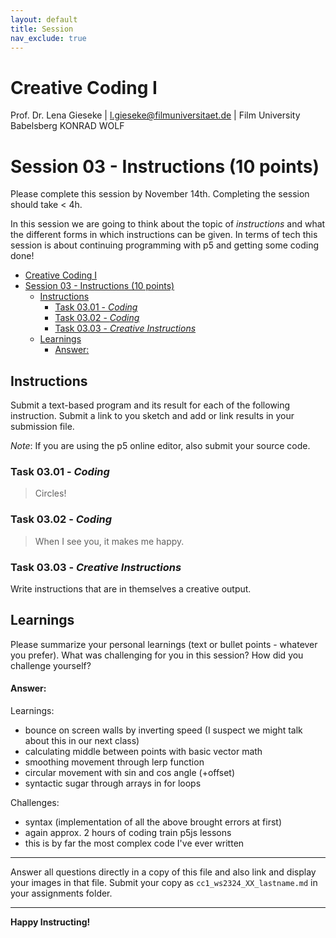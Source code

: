 ```yaml
---
layout: default
title: Session
nav_exclude: true
---
```



# Creative Coding I

Prof. Dr. Lena Gieseke \| l.gieseke@filmuniversitaet.de  \| Film University Babelsberg KONRAD WOLF
  


# Session 03 - Instructions (10 points)

Please complete this session by November 14th. Completing the session should take < 4h.  

In this session we are going to think about the topic of *instructions* and what the different forms in which instructions can be given. In terms of tech this session is about continuing programming with p5 and getting some coding done!

- [Creative Coding I](#creative-coding-i)
- [Session 03 - Instructions (10 points)](#session-03---instructions-10-points)
  - [Instructions](#instructions)
    - [Task 03.01 - *Coding*](#task-0301---coding)
    - [Task 03.02 - *Coding*](#task-0302---coding)
    - [Task 03.03 - *Creative Instructions*](#task-0303---creative-instructions)
  - [Learnings](#learnings)
      - [Answer:](#answer)



## Instructions

Submit a text-based program and its result for each of the following instruction. Submit a link to you sketch and add or link results in your submission file.
  
*Note*: If you are using the p5 online editor, also submit your source code.

### Task 03.01 - *Coding*

> Circles!


### Task 03.02 - *Coding*

> When I see you, it makes me happy.

<!-- 
Seeing you makes me happy.
It makes me happy to see you.
Seeing you is happiness.
 -->

### Task 03.03 - *Creative Instructions*

Write instructions that are in themselves a creative output.


## Learnings

Please summarize your personal learnings (text or bullet points - whatever you prefer). What was challenging for you in this session? How did you challenge yourself?

#### Answer:

Learnings:
- bounce on screen walls by inverting speed (I suspect we might talk about this in our next class)
- calculating middle between points with basic vector math
- smoothing movement through lerp function
- circular movement with sin and cos angle (+offset)
- syntactic sugar through arrays in for loops

Challenges:
- syntax (implementation of all the above brought errors at first)
- again approx. 2 hours of coding train p5js lessons
- this is by far the most complex code I've ever written


---

Answer all questions directly in a copy of this file and also link and display your images in that file. Submit your copy as `cc1_ws2324_XX_lastname.md` in your assignments folder.

---


**Happy Instructing!**
